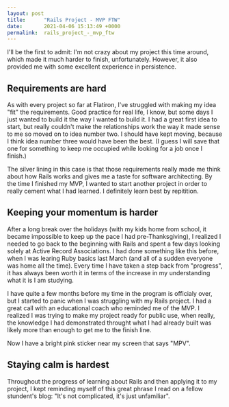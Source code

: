 ```yaml
---
layout: post
title:      "Rails Project - MVP FTW"
date:       2021-04-06 15:13:49 +0000
permalink:  rails_project_-_mvp_ftw
---
```



I'll be the first to admit: I'm not crazy about my project this time around, which made it much harder to finish, unfortunately.  However, it also provided me with some excellent experience in persistence.


## Requirements are hard
As with every project so far at Flatiron, I've struggled with making my idea "fit" the requirements. Good practice for real life, I know, but some days I just wanted to build it the way I wanted to build it. I had a great first idea to start, but really couldn't make the relationships work the way it made sense to me so moved on to idea number two. I should have kept moving, because I think idea number three would have been the best. (I guess I will save that one for something to keep me occupied while looking for a job once I finish.) 

The silver lining in this case is that those requirements really made me think about how Rails works and gives me a taste for software architecting. By the time I finished my MVP, I wanted to start another project in order to really cement what I had learned. I definitely learn best by repitition. 

## Keeping your momentum is harder

After a long break over the holidays (with my kids home from school, it became impossible to keep up the pace I had pre-Thanksgiving), I realized I needed to go back to the beginning with Rails and spent a few days looking solely at Active Record Associations. I had done something like this before, when I was learing Ruby basics last March (and all of a sudden everyone was home all the time). Every time I have taken a step back from "progress", it has always been worth it in terms of the increase in my understanding what it is I am studying. 

I have quite a few months before my time in the program is officialy over, but I started to panic when I was struggling with my Rails project. I had a great call with an educational coach who reminded me of the MVP. I realized I was trying to make my project ready for public use, when really, the knowledge I had demonstrated throught what I had already built was likely more than enough to get me to the finish line. 

Now I have a bright pink sticker near my screen that says "MPV". 

## Staying calm is hardest

Throughout the progress of learning about Rails and then applying it to my project, I kept reminding myself of this great phrase I read on a fellow stundent's blog: "It's not complicated, it's just unfamiliar". 
